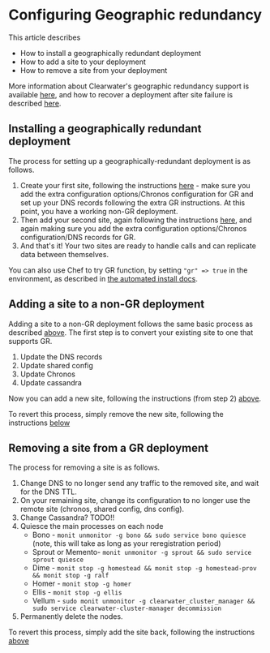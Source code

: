 # Configuring Geographic redundancy

This article describes

* How to install a geographically redundant deployment
* How to add a site to your deployment
* How to remove a site from your deployment

More information about Clearwater's geographic redundancy support is available [here](http://clearwater.readthedocs.io/en/latest/docs/Geographic_redundancy.html), and how to recover a deployment after site failure is described [here](http://clearwater.readthedocs.io/en/latest/Handling_Site_Failure.html).

## Installing a geographically redundant deployment

The process for setting up a geographically-redundant deployment is as follows.

1. Create your first site, following the instructions [here](http://clearwater.readthedocs.io/en/latest/Manual_Install.html#create-the-per-node-configuration) - make sure you add the extra configuration options/Chronos configuration for GR and set up your DNS records following the extra GR instructions. At this point, you have a working non-GR deployment.
2. Then add your second site, again following the instructions [here](http://clearwater.readthedocs.io/en/latest/Manual_Install.html#create-the-per-node-configuration), and again making sure you add the extra configuration options/Chronos configuration/DNS records for GR.
3. And that's it! Your two sites are ready to handle calls and can replicate data between themselves.

You can also use Chef to try GR function, by setting `"gr" => true` in the environment, as described in [the automated install docs](Automated_Install.md).

## Adding a site to a non-GR deployment

Adding a site to a non-GR deployment follows the same basic process as described [above](). The first step is to convert your existing site to one that supports GR.

1. Update the DNS records
2. Update shared config
3. Update Chronos
4. Update cassandra

Now you can add a new site, following the instructions (from step 2) [above](). 

To revert this process, simply remove the new site, following the instructions [below]()

## Removing a site from a GR deployment

The process for removing a site is as follows.

1. Change DNS to no longer send any traffic to the removed site, and wait for the DNS TTL.
2. On your remaining site, change its configuration to no longer use the remote site (chronos, shared config, dns config).
3. Change Cassandra? TODO!!
4. Quiesce the main processes on each node
    * Bono - `monit unmonitor -g bono && sudo service bono quiesce` (note, this will take as long as your reregistration period)
    * Sprout or Memento- `monit unmonitor -g sprout && sudo service sprout quiesce`
    * Dime - `monit stop -g homestead && monit stop -g homestead-prov && monit stop -g ralf`
    * Homer - `monit stop -g homer`
    * Ellis - `monit stop -g ellis`
    * Vellum - `sudo monit unmonitor -g clearwater_cluster_manager && sudo service clearwater-cluster-manager decommission`
5. Permanently delete the nodes.

To revert this process, simply add the site back, following the instructions [above]()
